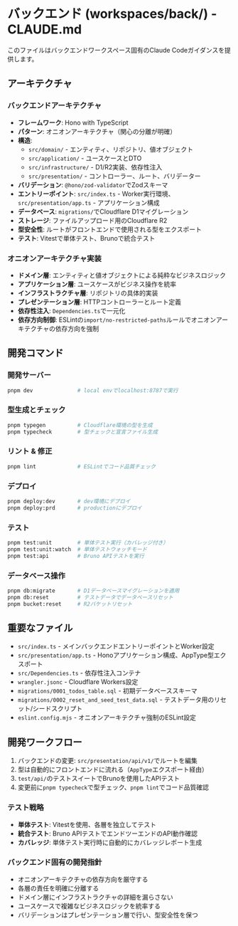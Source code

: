 # バックエンド (workspaces/back/) - CLAUDE.md

このファイルはバックエンドワークスペース固有のClaude Codeガイダンスを提供します。

## アーキテクチャ

### バックエンドアーキテクチャ

- **フレームワーク**: Hono with TypeScript
- **パターン**: オニオンアーキテクチャ（関心の分離が明確）
- **構造**:
  - `src/domain/` - エンティティ、リポジトリ、値オブジェクト
  - `src/application/` - ユースケースとDTO
  - `src/infrastructure/` - D1/R2実装、依存性注入
  - `src/presentation/` - コントローラー、ルート、バリデーター
- **バリデーション**: `@hono/zod-validator`でZodスキーマ
- **エントリーポイント**: `src/index.ts` - Worker実行環境、`src/presentation/app.ts` - アプリケーション構成
- **データベース**: `migrations/`でCloudflare D1マイグレーション
- **ストレージ**: ファイルアップロード用のCloudflare R2
- **型安全性**: ルートがフロントエンドで使用される型をエクスポート
- **テスト**: Vitestで単体テスト、Brunoで統合テスト

### オニオンアーキテクチャ実装

- **ドメイン層**: エンティティと値オブジェクトによる純粋なビジネスロジック
- **アプリケーション層**: ユースケースがビジネス操作を統率
- **インフラストラクチャ層**: リポジトリの具体的実装
- **プレゼンテーション層**: HTTPコントローラーとルート定義
- **依存性注入**: `Dependencies.ts`で一元化
- **依存方向制御**: ESLintの`import/no-restricted-paths`ルールでオニオンアーキテクチャの依存方向を強制

## 開発コマンド

### 開発サーバー

```bash
pnpm dev              # local envでlocalhost:8787で実行
```

### 型生成とチェック

```bash
pnpm typegen          # Cloudflare環境の型を生成
pnpm typecheck        # 型チェックと宣言ファイル生成
```

### リント & 修正

```bash
pnpm lint             # ESLintでコード品質チェック
```

### デプロイ

```bash
pnpm deploy:dev       # dev環境にデプロイ
pnpm deploy:prd       # productionにデプロイ
```

### テスト

```bash
pnpm test:unit        # 単体テスト実行（カバレッジ付き）
pnpm test:unit:watch  # 単体テストウォッチモード
pnpm test:api         # Bruno APIテストを実行
```

### データベース操作

```bash
pnpm db:migrate       # D1データベースマイグレーションを適用
pnpm db:reset         # テストデータでデータベースリセット
pnpm bucket:reset     # R2バケットリセット
```

## 重要なファイル

- `src/index.ts` - メインバックエンドエントリーポイントとWorker設定
- `src/presentation/app.ts` - Honoアプリケーション構成、AppType型エクスポート
- `src/Dependencies.ts` - 依存性注入コンテナ
- `wrangler.jsonc` - Cloudflare Workers設定
- `migrations/0001_todos_table.sql` - 初期データベーススキーマ
- `migrations/0002_reset_and_seed_test_data.sql` - テストデータ用のリセット/シードスクリプト
- `eslint.config.mjs` - オニオンアーキテクチャ強制のESLint設定

## 開発ワークフロー

1. バックエンドの変更: `src/presentation/api/v1/`でルートを編集
2. 型は自動的にフロントエンドに流れる（`AppType`エクスポート経由）
3. `test/api/`のテストスイートでBrunoを使用したAPIテスト
4. 変更前に`pnpm typecheck`で型チェック、`pnpm lint`でコード品質確認

### テスト戦略

- **単体テスト**: Vitestを使用、各層を独立してテスト
- **統合テスト**: Bruno APIテストでエンドツーエンドのAPI動作確認
- **カバレッジ**: 単体テスト実行時に自動的にカバレッジレポート生成

### バックエンド固有の開発指針

- オニオンアーキテクチャの依存方向を厳守する
- 各層の責任を明確に分離する
- ドメイン層にインフラストラクチャの詳細を漏らさない
- ユースケースで複雑なビジネスロジックを統率する
- バリデーションはプレゼンテーション層で行い、型安全性を保つ
